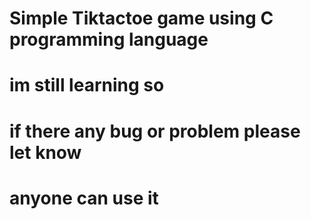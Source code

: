 # Simple Tiktactoe game using C programming language

# im still learning so 
# if there any bug or problem please let know
# anyone can use it
